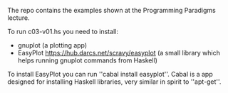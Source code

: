The repo contains the examples shown at the Programming Paradigms lecture.

To run c03-v01.hs you need to install:
  - gnuplot (a plotting app)
  - EasyPlot https://hub.darcs.net/scravy/easyplot (a small library which helps running gnuplot commands from Haskell)
  
To install EasyPlot you can run ''cabal install easyplot''. Cabal is a app designed for installing Haskell libraries, very similar in spirit to ''apt-get''.
